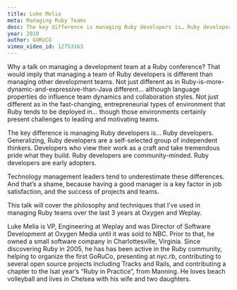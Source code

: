 ```yaml
---
title: Luke Melia
meta: Managing Ruby Teams
desc: The key difference is managing Ruby developers is… Ruby developers.   Generalizing, Ruby developers are a self-selected group of independent thinkers.   Developers who view their work as a craft and take tremendous pride what they build.   Ruby developers are community-minded.   Ruby developers are early adopters.
year: 2010
author: GORUCO
vimeo_video_id: 12753163
---
```


Why a talk on managing a development team at a Ruby conference? That would imply that managing a team of Ruby developers is different than managing other development teams. Not just different as in Ruby-is-more-dynamic-and-expressive-than-Java different… although language properties do influence team dynamics and collaboration styles. Not just different as in the fast-changing, entrepreneurial types of environment that Ruby tends to be deployed in… though those environments certainly present challenges to leading and motivating teams.

The key difference is managing Ruby developers is… Ruby developers. Generalizing, Ruby developers are a self-selected group of independent thinkers. Developers who view their work as a craft and take tremendous pride what they build. Ruby developers are community-minded. Ruby developers are early adopters.

Technology management leaders tend to underestimate these differences. And that’s a shame, because having a good manager is a key factor in job satisfaction, and the success of projects and teams.

This talk will cover the philosophy and techniques that I’ve used in managing Ruby teams over the last 3 years at Oxygen and Weplay.

Luke Melia is VP, Engineering at Weplay and was Director of Software Development at Oxygen Media until it was sold to NBC. Prior to that, he owned a small software company in Charlottesville, Virginia. Since discovering Ruby in 2005, he has has been active in the Ruby community, helping to organize the first GoRuCo, presenting at nyc.rb, contributing to several open source projects including Tracks and Rails, and contributing a chapter to the lsat year’s “Ruby in Practice”, from Manning. He loves beach volleyball and lives in Chelsea with his wife and two daughters.
